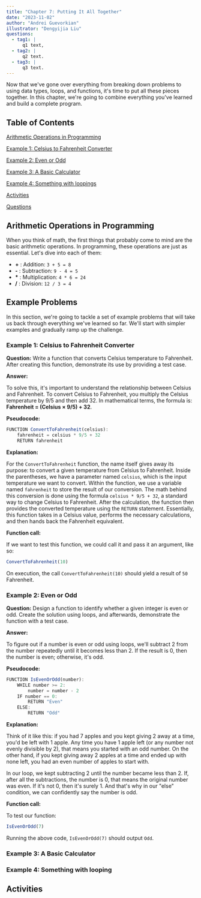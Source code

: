 ```yaml
---
title: "Chapter 7: Putting It All Together"
date: "2023-11-02"
author: "Andrei Guevorkian"
illustrator: "Dengyijia Liu"
questions:
  - tag1: |
      q1 text,
  - tag2: |
      q2 text.
  - tag3: |
      q3 text.
---
```


Now that we've gone over everything from breaking down problems to using data types, loops, and functions, it's time to put all these pieces together. In this chapter, we're going to combine everything you've learned and build a complete program.

## Table of Contents

[Arithmetic Operations in Programming](#arithmetic-operations-in-programming)

[Example 1: Celsius to Fahrenheit Converter](#example-1-celsius-to-fahrenheit-converter)

[Example 2: Even or Odd](#example-2-even-or-odd)

[Example 3: A Basic Calculator](#example-3-a-basic-calculator)

[Example 4: Something with loopings](#example-4-something-with-looping)

[Activities](#activities)

[Questions](#questions)

## Arithmetic Operations in Programming

When you think of math, the first things that probably come to mind are the basic arithmetic operations. In programming, these operations are just as essential. Let's dive into each of them:

- **\+** : Addition: `3 + 5 = 8`
- **\-** : Subtraction: `9 - 4 = 5`
- **\*** : Multiplication: `4 * 6 = 24`
- **/** : Division: `12 / 3 = 4`

## Example Problems

In this section, we're going to tackle a set of example problems that will take us back through everything we've learned so far. We'll start with simpler examples and gradually ramp up the challenge.

### Example 1: Celsius to Fahrenheit Converter

**Question:** Write a function that converts Celsius temperature to Fahrenheit. After creating this function, demonstrate its use by providing a test case.

**Answer:**

To solve this, it's important to understand the relationship between Celsius and Fahrenheit. To convert Celsius to Fahrenheit, you multiply the Celsius temperature by 9/5 and then add 32. In mathematical terms, the formula is: **Fahrenheit = (Celsius × 9/5) + 32**.

**Pseudocode:**

```typescript
FUNCTION ConvertToFahrenheit(celsius):
    fahrenheit = celsius * 9/5 + 32
    RETURN fahrenheit
```

**Explanation:**

For the `ConvertToFahrenheit` function, the name itself gives away its purpose: to convert a given temperature from Celsius to Fahrenheit. Inside the parentheses, we have a parameter named `celsius`, which is the input temperature we want to convert. Within the function, we use a variable named `fahrenheit` to store the result of our conversion. The math behind this conversion is done using the formula `celsius * 9/5 + 32`, a standard way to change Celsius to Fahrenheit. After the calculation, the function then provides the converted temperature using the `RETURN` statement. Essentially, this function takes in a Celsius value, performs the necessary calculations, and then hands back the Fahrenheit equivalent.

**Function call:**

If we want to test this function, we could call it and pass it an argument, like so:

```typescript
ConvertToFahrenheit(10)
```

On execution, the call `ConvertToFahrenheit(10)` should yield a result of `50` Fahrenheit.

### Example 2: Even or Odd

**Question:** Design a function to identify whether a given integer is even or odd. Create the solution using loops, and afterwards, demonstrate the function with a test case.

**Answer:**

To figure out if a number is even or odd using loops, we'll subtract 2 from the number repeatedly until it becomes less than 2. If the result is 0, then the number is even; otherwise, it's odd.

**Pseudocode:**

```typescript
FUNCTION IsEvenOrOdd(number):
    WHILE number >= 2:
        number = number - 2
    IF number == 0:
        RETURN "Even"
    ELSE:
        RETURN "Odd"
```

**Explanation:**

Think of it like this: if you had 7 apples and you kept giving 2 away at a time, you'd be left with 1 apple. Any time you have 1 apple left (or any number not evenly divisible by 2), that means you started with an odd number. On the other hand, if you kept giving away 2 apples at a time and ended up with none left, you had an even number of apples to start with.

In our loop, we kept subtracting 2 until the number became less than 2. If, after all the subtractions, the number is 0, that means the original number was even. If it's not 0, then it's surely 1. And that's why in our "else" condition, we can confidently say the number is odd.

**Function call:**

To test our function:

```typescript
IsEvenOrOdd(7)
```

Running the above code, `IsEvenOrOdd(7)` should output `Odd`.

### Example 3: A Basic Calculator

### Example 4: Something with looping

## Activities
